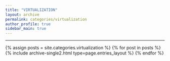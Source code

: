 ```yaml
---
title: "VIRTUALIZATION"
layout: archive
permalink: categories/virtualization
author_profile: true
sidebar_main: true
---
```


<!-- 공백이 포함되어 있는 카테고리 이름의 경우 site.categories['a b c'] 이런식으로! -->

***

{% assign posts = site.categories.virtualization %}
{% for post in posts %} {% include archive-single2.html type=page.entries_layout %} {% endfor %}
